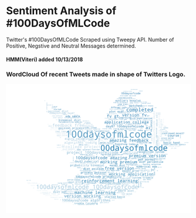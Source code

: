 # Sentiment Analysis of #100DaysOfMLCode
Twitter's #100DaysOfMLCode Scraped using Tweepy API.
Number of Positive, Negstive and Neutral Messages determined.

#### HMM(Viteri) added 10/13/2018

### WordCloud Of recent Tweets made in shape of Twitters Logo.
![Title](image/WC.png)
